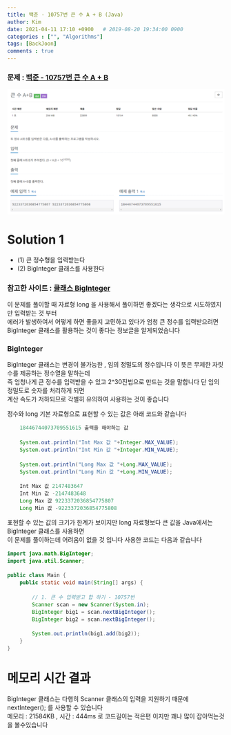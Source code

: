 ```yaml
---
title: 백준 - 10757번 큰 수 A + B (Java)
author: Kim
date: 2021-04-11 17:10 +0900   # 2019-08-20 19:34:00 0900
categories : ["", "Algorithms"]
tags: [BackJoon]
comments : true
---
```


### 문제 : <a href = "https://www.acmicpc.net/problem/1712">백준 - 10757번 큰 수 A + B</a><br>
<img src = "/post/images/backjoon/10757.png"><br>

# Solution 1

* (1) 큰 정수형을 입력받는다
* (2) BigInteger 클래스를 사용한다

### 참고한 사이트 : <a href = "http://cris.joongbu.ac.kr/course/2018-1/jcp/api/java/math/BigInteger.html">클래스 BigInteger</a>

이 문제를 풀이할 때 자료형 long 을 사용해서 풀이하면 좋겠다는 생각으로 시도하였지만 입력받는 것 부터<br>
에러가 발생하여서 어떻게 하면 좋을지 고민하고 있다가 엄청 큰 정수를 입력받으려면<br>
BigInteger 클래스를 활용하는 것이 좋다는 정보글을 알게되었습니다<br>

### BigInteger

BigInteger 클래스는 변경이 불가능한 , 임의 정밀도의 정수입니다 이 뜻은 무제한 자릿수를 제공하는 정수열을 말하는데<br>
즉 엄청나게 큰 정수를 입력받을 수 있고 2^30진법으로 만드는 것을 말합니다 단 임의정밀도로 숫자를 처리하게 되면<br>
계산 속도가 저하되므로 각별히 유의하여 사용하는 것이 좋습니다<br>


정수와 long 기본 자료형으로 표현할 수 있는 값은 아래 코드와 같습니다
```java
    18446744073709551615 출력을 해야하는 값

    System.out.println("Int Max 값 "+Integer.MAX_VALUE);
    System.out.println("Int Min 값 "+Integer.MIN_VALUE);

    System.out.println("Long Max 값 "+Long.MAX_VALUE);
    System.out.println("Long Min 값 "+Long.MIN_VALUE);

    Int Max 값 2147483647
    Int Min 값 -2147483648
    Long Max 값 9223372036854775807
    Long Min 값 -9223372036854775808
```

표현할 수 있는 값의 크기가 한계가 보이지만 long 자료형보다 큰 값을 Java에서는 BigInteger 클래스를 사용하면<br>
이 문제를 풀이하는데 어려움이 없을 것 입니다 사용한 코드는 다음과 같습니다<br>

```java
import java.math.BigInteger;
import java.util.Scanner;

public class Main {
    public static void main(String[] args) {

        // 1. 큰 수 입력받고 합 하기 - 10757번
        Scanner scan = new Scanner(System.in);
        BigInteger big1 = scan.nextBigInteger();
        BigInteger big2 = scan.nextBigInteger();

        System.out.println(big1.add(big2));
    }
}
```
# 메모리 시간 결과

BigInteger 클래스는 다행히 Scanner 클래스의 입력을 지원하기 때문에 nextInteger(); 를 사용할 수 있습니다<br>
메모리 : 21584KB , 시간 : 444ms 로 코드길이는 적은편 이지만 꽤나 많이 잡아먹는것을 볼수있습니다
